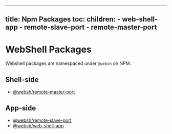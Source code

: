 ----
title: Npm Packages
toc:
  children:
    - web-shell-app
    - remote-slave-port
    - remote-master-port
----

# WebShell Packages

Webshell packages are namespaced under `@websh` on NPM.

## Shell-side
* [@websh/remote-master-port](remote-master-port)

## App-side
* [@websh/remote-slave-port](remote-slave-port)
* [@websh/web-shell-app](web-shell-app)
